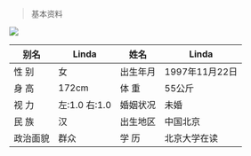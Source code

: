 >基本资料

![](https://img.gejiba.com/images/5300be78844751339b80b2a1b835b6f7.jpg)

| 别名 | 	Linda | 姓名 |  	Linda |
| - | - | - | - |
|性    别| 女 |	出生年月| 	1997年11月22日|
|身    高| 172cm |体    重| 	55公斤|
|视    力|左:1.0 右:1.0	|婚姻状况| 未婚
|民    族|汉|出生地区|中国北京
|政治面貌|	群众|	学    历|	北京大学在读|

